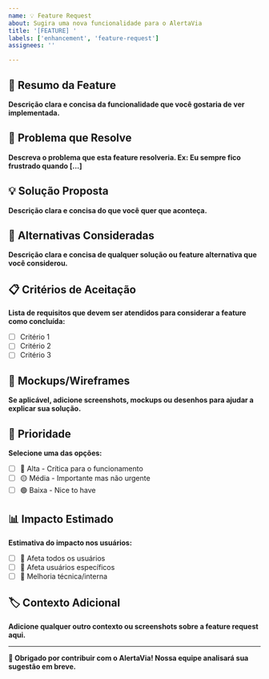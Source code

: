 ```yaml
---
name: 💡 Feature Request
about: Sugira uma nova funcionalidade para o AlertaVia
title: '[FEATURE] '
labels: ['enhancement', 'feature-request']
assignees: ''

---
```


## 🚀 Resumo da Feature
**Descrição clara e concisa da funcionalidade que você gostaria de ver implementada.**

## 🎯 Problema que Resolve
**Descreva o problema que esta feature resolveria. Ex: Eu sempre fico frustrado quando [...]**

## 💡 Solução Proposta
**Descrição clara e concisa do que você quer que aconteça.**

## 🔄 Alternativas Consideradas
**Descrição clara e concisa de qualquer solução ou feature alternativa que você considerou.**

## 📋 Critérios de Aceitação
**Lista de requisitos que devem ser atendidos para considerar a feature como concluída:**

- [ ] Critério 1
- [ ] Critério 2
- [ ] Critério 3

## 📱 Mockups/Wireframes
**Se aplicável, adicione screenshots, mockups ou desenhos para ajudar a explicar sua solução.**

## 🎯 Prioridade
**Selecione uma das opções:**
- [ ] 🔴 Alta - Crítica para o funcionamento
- [ ] 🟡 Média - Importante mas não urgente  
- [ ] 🟢 Baixa - Nice to have

## 📊 Impacto Estimado
**Estimativa do impacto nos usuários:**
- [ ] 👥 Afeta todos os usuários
- [ ] 👤 Afeta usuários específicos
- [ ] 🔧 Melhoria técnica/interna

## 🏷️ Contexto Adicional
**Adicione qualquer outro contexto ou screenshots sobre a feature request aqui.**

---
**📝 Obrigado por contribuir com o AlertaVia! Nossa equipe analisará sua sugestão em breve.**
